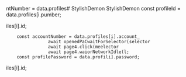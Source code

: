 ntNumber = data.profiles# StylishDemon
StylishDemon        const profileId = data.profiles[i.pumber;

iles[i].id;

        const accountNumber = data.profiles[i].account_
                    await openedPaCwaitForSelector(selector
                    await page4.click(meelector
                    await page4.waiorNetworkIdle(l;
        const profilePassword = data.profili].password;
iles[i].id;
